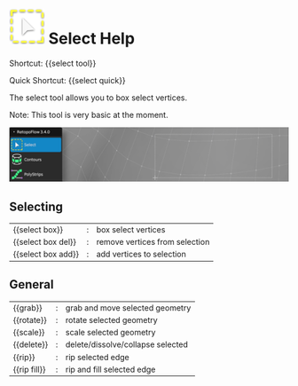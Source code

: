 # ![](images/select-icon.png) Select Help

Shortcut: {{select tool}}

Quick Shortcut: {{select quick}}

The select tool allows you to box select vertices.

Note: This tool is very basic at the moment.

![](images/help_select.png)


## Selecting

|  |  |  |
| --- | --- | --- |
| {{select box}}     | : | box select vertices |
| {{select box del}} | : | remove vertices from selection |
| {{select box add}} | : | add vertices to selection |


## General

|  |  |  |
| --- | --- | --- |
| {{grab}}     | : | grab and move selected geometry |
| {{rotate}}   | : | rotate selected geometry |
| {{scale}}    | : | scale selected geometry |
| {{delete}}   | : | delete/dissolve/collapse selected |
| {{rip}}      | : | rip selected edge |
| {{rip fill}} | : | rip and fill selected edge |
